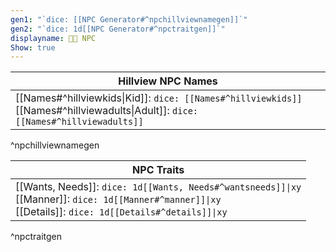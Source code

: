 ```yaml
---
gen1: "`dice: [[NPC Generator#^npchillviewnamegen]]`"
gen2: "`dice: 1d[[NPC Generator#^npctraitgen]]`"
displayname: 👨‍🌾 NPC
Show: true
---
```


| Hillview NPC Names |
| ---- |
| [[Names#^hillviewkids\|Kid]]: `dice: [[Names#^hillviewkids]]`<br>	[[Names#^hillviewadults\|Adult]]: `dice: [[Names#^hillviewadults]]` |
^npchillviewnamegen

| NPC Traits |
| ---- |
| [[Wants, Needs]]: `dice: 1d[[Wants, Needs#^wantsneeds]]\|xy`<br>[[Manner]]: `dice: 1d[[Manner#^manner]]\|xy`<br>[[Details]]: `dice: 1d[[Details#^details]]\|xy` |
^npctraitgen

